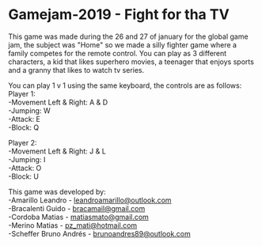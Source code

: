 # Gamejam-2019 - Fight for tha TV

This game was made during the 26 and 27 of january for the global game jam, the subject was "Home" so we made a silly fighter game where a family competes for the remote control. You can play as 3 different characters, a kid that likes superhero movies, a teenager that enjoys sports and a granny that likes to watch tv series.

You can play 1 v 1 using the same keyboard, the controls are as follows:
Player 1:                       
-Movement Left & Right: A & D    
-Jumping: W                      
-Attack: E                       
-Block: Q

Player 2:                       
-Movement Left & Right: J & L    
-Jumping: I                      
-Attack: O                       
-Block: U

This game was developed by:                     
-Amarillo Leandro - leandroamarillo@outlook.com                     
-Bracalenti Guido - bracamail@gmail.com                     
-Cordoba Matias - matiasmato@gmail.com                     
-Merino Matias - pz_mati@hotmail.com                     
-Scheffer Bruno Andrés - brunoandres89@outlook.com                     
